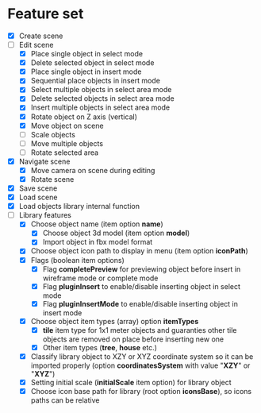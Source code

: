 # Feature set

* [x] Create scene
* [ ] Edit scene
  * [x] Place single object in select mode
  * [x] Delete selected object in select mode
  * [x] Place single object in insert mode
  * [x] Sequential place objects in insert mode
  * [x] Select multiple objects in select area mode
  * [x] Delete selected objects in select area mode
  * [x] Insert multiple objects in select area mode
  * [x] Rotate object on Z axis (vertical)
  * [x] Move object on scene
  * [ ] Scale objects
  * [ ] Move multiple objects
  * [ ] Rotate selected area
* [x] Navigate scene
  * [x] Move camera on scene during editing
  * [x] Rotate scene
* [x] Save scene
* [x] Load scene
* [x] Load objects library internal function
* [ ] Library features
  * [x] Choose object name (item option **name**)
	* [x] Choose object 3d model (item option **model**)
    * [x] Import object in fbx model format
  * [x] Choose object icon path to display in menu (item option **iconPath**)
  * [x] Flags (boolean item options)
    * [x] Flag **completePreview** for previewing object before insert in wireframe mode or complete mode
    * [x] Flag **pluginInsert** to enable/disable inserting object in select mode
    * [x] Flag **pluginInsertMode** to enable/disable inserting object in insert mode
  * [x] Choose object item types (array) option **itemTypes**
    * [x] **tile** item type for 1x1 meter objects and guaranties other tile objects are removed on place before inserting new one
    * [x] Other item types (**tree**, **house** etc.)
  * [x] Classify library object to XZY or XYZ coordinate system so it can be imported properly (option **coordinatesSystem** with value "**XZY**" or "**XYZ**")
  * [x] Setting initial scale (**initialScale** item option) for library object
  * [x] Choose icon base path for library (root option **iconsBase**), so icons paths can be relative
